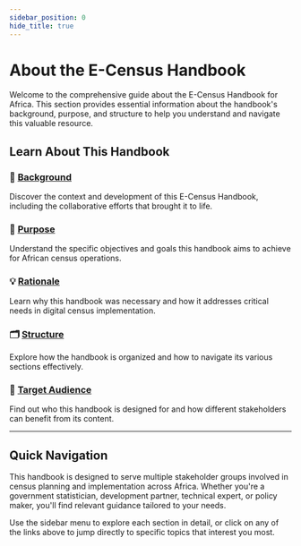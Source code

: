 ```yaml
---
sidebar_position: 0
hide_title: true
---
```


<h1 style={{fontSize: '1.2rem', lineHeight: '1.2', marginBottom: '1.5rem'}}>About the E-Census Handbook</h1>

Welcome to the comprehensive guide about the E-Census Handbook for Africa. This section provides essential information about the handbook's background, purpose, and structure to help you understand and navigate this valuable resource.

## Learn About This Handbook

### 📖 **[Background](/docs/about-us/Background)**
Discover the context and development of this E-Census Handbook, including the collaborative efforts that brought it to life.

### 🎯 **[Purpose](/docs/about-us/Purpose)**
Understand the specific objectives and goals this handbook aims to achieve for African census operations.

### 💡 **[Rationale](/docs/about-us/Rationale)**
Learn why this handbook was necessary and how it addresses critical needs in digital census implementation.

### 🗂️ **[Structure](/docs/about-us/Structure)**
Explore how the handbook is organized and how to navigate its various sections effectively.

### 👥 **[Target Audience](/docs/about-us/Target%20Audience)**
Find out who this handbook is designed for and how different stakeholders can benefit from its content.

---

## Quick Navigation

This handbook is designed to serve multiple stakeholder groups involved in census planning and implementation across Africa. Whether you're a government statistician, development partner, technical expert, or policy maker, you'll find relevant guidance tailored to your needs.

Use the sidebar menu to explore each section in detail, or click on any of the links above to jump directly to specific topics that interest you most. 